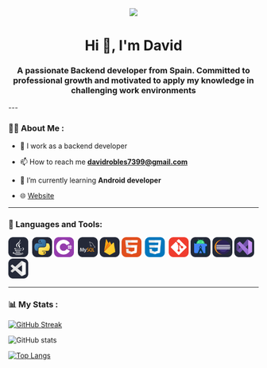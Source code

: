 <div id="header" align="center">
    <img src="https://media.giphy.com/media/QZkpIdieotn3i/giphy.gif" width="200" />
    <h1 align="center">Hi 👋, I'm David</h1>
    <h3 align="center">A passionate Backend developer from Spain. Committed to professional growth and motivated to apply my knowledge in challenging work environments</h3>
</div>
---

### 👨‍💻 About Me :

- 📝 I work as a backend developer

- 📫 How to reach me **davidrobles7399@gmail.com**

- 🌱 I’m currently learning **Android developer**

- 🌐 [Website](https://www.davidrobles.com)
---


<div align="left">
    <h3>🔨 Languages and Tools:</h3>
    <div>
        <img src="https://github.com/tandpfun/skill-icons/blob/main/icons/Java-Dark.svg" title="Java" alt="Java" width="40" height="40"/>&nbsp;
        <img src="https://github.com/tandpfun/skill-icons/blob/main/icons/Python-Dark.svg" title="Python" **alt="Python" width="40" height="40"/>
        <img src="https://github.com/tandpfun/skill-icons/blob/main/icons/CS.svg" title="C#"  alt="C#" width="40" height="40"/>&nbsp
        <img src="https://github.com/tandpfun/skill-icons/blob/main/icons/MySQL-Dark.svg" title="MySQL" **alt="MySQL" width="40" height="40"/>
        <img src="https://github.com/tandpfun/skill-icons/blob/main/icons/Firebase-Dark.svg" title="FireBase" **alt="FireBase" width="40" height="40"/>
        <img src="https://github.com/tandpfun/skill-icons/blob/main/icons/HTML.svg" title="HTML5" alt="HTML" width="40" height="40"/>&nbsp;
        <img src="https://github.com/tandpfun/skill-icons/blob/main/icons/CSS.svg"  title="CSS3" alt="CSS" width="40" height="40"/>&nbsp;
        <img src="https://github.com/tandpfun/skill-icons/blob/main/icons/Git.svg" title="Git" **alt="Git" width="40" height="40"/>
        <img src="https://github.com/tandpfun/skill-icons/blob/main/icons/AndroidStudio-Dark.svg" title="AndroidStudio" **alt="AndroidStudio" width="40" height="40"/>
        <img src="https://github.com/tandpfun/skill-icons/blob/main/icons/Eclipse-Dark.svg" title="Eclipse" **alt="Eclipse" width="40" height="40"/>
        <img src="https://github.com/tandpfun/skill-icons/blob/main/icons/VisualStudio-Dark.svg" title="VisualStudio" **alt="VisualStudio" width="40" height="40"/>
        <img src="https://github.com/tandpfun/skill-icons/blob/main/icons/VSCode-Dark.svg" title="VSCode" **alt="VSCode" width="40" height="40"/>
      </div>
</div>

---

### 📊 My Stats :

[![GitHub Streak](http://github-readme-streak-stats.herokuapp.com?user=DavidRoblesVega&theme=onedark)](https://git.io/streak-stats)

![GitHub stats](https://github-readme-stats.vercel.app/api?username=DavidRoblesVega&show_icons=true&theme=radical)

[![Top Langs](https://github-readme-stats.vercel.app/api/top-langs/?username=DavidRoblesVega&theme=tokyonight)](https://github.com/anuraghazra/github-readme-stats)
